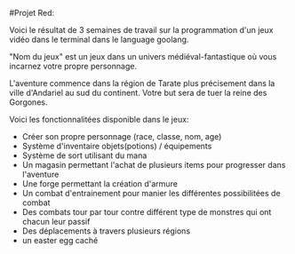 #Projet Red:

Voici le résultat de 3 semaines de travail sur la programmation d'un jeux vidéo dans le terminal dans le language goolang.

"Nom du jeux" est un jeux dans un univers médiéval-fantastique où vous incarnez votre propre personnage.

L'aventure commence dans la région de Tarate plus précisement dans la ville d'Andariel au sud du continent. Votre but sera de tuer la reine des Gorgones.

Voici les fonctionnalitées disponible dans le jeux:

- Créer son propre personnage (race, classe, nom, age)
- Système d'inventaire objets(potions) / équipements
- Système de sort utilisant du mana
- Un magasin permettant l'achat de plusieurs items pour progresser dans l'aventure
- Une forge permettant la création d'armure 
- Un combat d'entrainement pour manier les différentes possibilitées de combat
- Des combats tour par tour contre différent type de monstres qui ont chacun leur passif
- Des déplacements à travers plusieurs régions
- un easter egg caché
